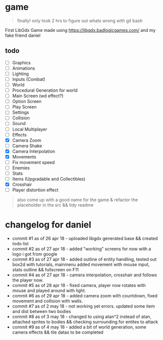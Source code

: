 # game
> finally! only took 2 hrs to figure out whats wrong with git bash

First LibGdx Game made using https://libgdx.badlogicgames.com/ and my fake friend daniel



## todo

- [ ] Graphics
- [ ] Animations
- [ ] Lighting
- [ ] Inputs (Combat)
- [ ] World
- [ ] Procedural Generation for world
- [ ] Main Screen (wd effect?)
- [ ] Option Screen
- [ ] Play Screen
- [ ] Settings
- [ ] Collision
- [ ] Sound
- [ ] Local Multiplayer
- [ ] Effects
- [x] Camera Zoom
- [ ] Camera Shake
- [x] Camera Interpolation
- [x] Movements
- [ ] Fix movement speed
- [ ] Enemies
- [ ] Stats
- [ ] Items (Upgradable and Collectibles)
- [x] Crosshair 
- [ ] Player distortion effect
> also come up with a good name for the game & refactor the placeholder in the src && tidy readme

changelog for daniel
=====

- commit #1 as of 26 apr 18 - uploaded libgdx generated base && created todo list
- commit #2 as of 27 apr 18 - added "working" screens for now with a logo i got from google
- commit #3 as of 27 apr 18 - added outline of entity handling, tested out box2d with tutorials, mainmenu added movement with mouse input, stats outline && fullscreen on F11
- commit #4 as of 27 apr 18 - camera interpolation, crosshair and follows the player now.
- commit #5 as of 28 apr 18 - fixed camera, player now rotates with mouse and played around with light.
- commit #6 as of 29 apr 18 - added camera zoom with countdown, fixed movement and collision with walls.
- commit #7 as of 2 may 18 - not working yet errors. updated some item and dist between two bodies
- commit #8 as of 3 may 18 - changed to using atan^2 instead of atan, attached sprites to bodies && checking surrounding for entites to attack
- commit #9 as of 4 may 18 - added a bit of world generation, some camera effects && tile datas to be completed
